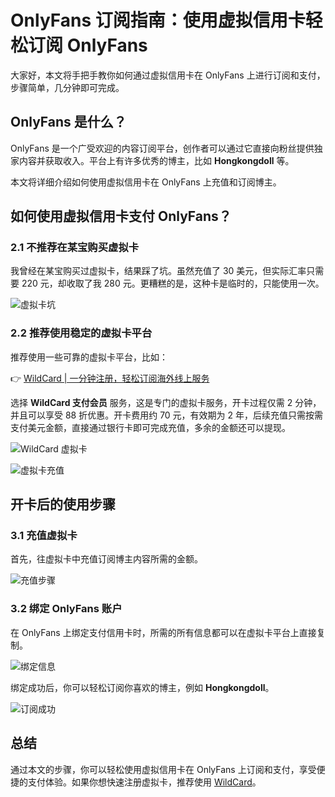 # OnlyFans 订阅指南：使用虚拟信用卡轻松订阅 OnlyFans

大家好，本文将手把手教你如何通过虚拟信用卡在 OnlyFans 上进行订阅和支付，步骤简单，几分钟即可完成。

## OnlyFans 是什么？

OnlyFans 是一个广受欢迎的内容订阅平台，创作者可以通过它直接向粉丝提供独家内容并获取收入。平台上有许多优秀的博主，比如 **Hongkongdoll** 等。

本文将详细介绍如何使用虚拟信用卡在 OnlyFans 上充值和订阅博主。

## 如何使用虚拟信用卡支付 OnlyFans？

### 2.1 不推荐在某宝购买虚拟卡

我曾经在某宝购买过虚拟卡，结果踩了坑。虽然充值了 30 美元，但实际汇率只需要 220 元，却收取了我 280 元。更糟糕的是，这种卡是临时的，只能使用一次。

![虚拟卡坑](https://bbtdd.com/img/6692760596861.webp)

### 2.2 推荐使用稳定的虚拟卡平台

推荐使用一些可靠的虚拟卡平台，比如：

👉 [WildCard | 一分钟注册，轻松订阅海外线上服务](https://bbtdd.com/WildCard)

选择 **WildCard 支付会员** 服务，这是专门的虚拟卡服务，开卡过程仅需 2 分钟，并且可以享受 88 折优惠。开卡费用约 70 元，有效期为 2 年，后续充值只需按需支付美元金额，直接通过银行卡即可完成充值，多余的金额还可以提现。

![WildCard 虚拟卡](https://bbtdd.com/img/0135962061.webp)

![虚拟卡充值](https://bbtdd.com/img/38022250509.webp)

## 开卡后的使用步骤

### 3.1 充值虚拟卡

首先，往虚拟卡中充值订阅博主内容所需的金额。

![充值步骤](https://bbtdd.com/img/47563314971.webp)

### 3.2 绑定 OnlyFans 账户

在 OnlyFans 上绑定支付信用卡时，所需的所有信息都可以在虚拟卡平台上直接复制。

![绑定信息](https://bbtdd.com/img/2101796276001733.webp)

绑定成功后，你可以轻松订阅你喜欢的博主，例如 **Hongkongdoll**。

![订阅成功](https://bbtdd.com/img/5727195768116319.webp)

## 总结

通过本文的步骤，你可以轻松使用虚拟信用卡在 OnlyFans 上订阅和支付，享受便捷的支付体验。如果你想快速注册虚拟卡，推荐使用 [WildCard](https://bbtdd.com/WildCard)。